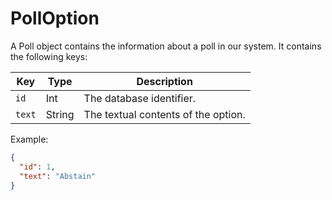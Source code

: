 # PollOption

A Poll object contains the information about a poll in our system.
It contains the following keys:

| Key | Type | Description |
| --- | ---- | ----------- |
| `id` | Int | The database identifier. |
| `text` | String | The textual contents of the option. |

Example: 

```json
{
  "id": 1,
  "text": "Abstain"
}
```